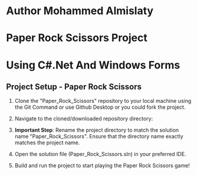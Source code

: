 # Author Mohammed Almislaty
# Paper Rock Scissors Project
# Using C#.Net And Windows Forms 


## Project Setup - Paper Rock Scissors

1. Clone the "Paper_Rock_Scissors" repository to your local machine using the Git Command or use Github Desktop or you could fork the project.

2. Navigate to the cloned/downloaded repository directory:

3. **Important Step**: Rename the project directory to match the solution name "Paper_Rock_Scissors". Ensure that the directory name exactly matches the project name.

4. Open the solution file (Paper_Rock_Scissors.sln) in your preferred IDE.

5. Build and run the project to start playing the Paper Rock Scissors game!